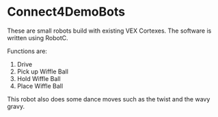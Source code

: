 # Connect4DemoBots

These are small robots build with existing VEX Cortexes.   The software is written using RobotC.

Functions are:
1) Drive
2) Pick up Wiffle Ball
3) Hold Wiffle Ball
4) Place Wiffle Ball

This robot also does some dance moves such as the twist and the wavy gravy.
